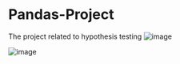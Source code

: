  # Pandas-Project
The project related to hypothesis testing
![image](https://github.com/prajwaltelsang/Pandas-Project/assets/162031139/5a14d015-cf98-443f-828a-9cc6acb69b64)

![image](https://github.com/prajwaltelsang/Pandas-Project/assets/162031139/7f205f56-e8a3-4035-91f1-b3472a884d0f)

